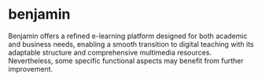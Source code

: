 # benjamin
Benjamin offers a refined e-learning platform designed for both academic and business needs, enabling a smooth transition to digital teaching with its adaptable structure and comprehensive multimedia resources. Nevertheless, some specific functional aspects may benefit from further improvement.
